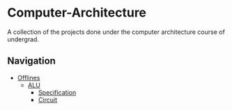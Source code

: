 # Computer-Architecture
A collection of the projects done under the computer architecture course of undergrad.

## Navigation
- [Offlines](/Offlines/)
    - [ALU](/Offlines/ALU/)
        - [Specification](/Offlines/ALU/CSE-306-Assignment-1-V1.pdf)
        - [Circuit](/Offlines/ALU/Circuits/final%20ALU.circ)